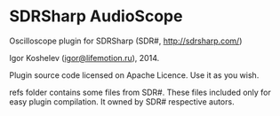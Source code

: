 SDRSharp AudioScope
========================


Oscilloscope plugin for SDRSharp (SDR#, http://sdrsharp.com/) 

Igor Koshelev (igor@lifemotion.ru), 2014.

Plugin source code licensed on Apache Licence. Use it as you wish.

refs folder contains some files from SDR#. These files included only for easy plugin compilation.
It owned by SDR# respective autors.
